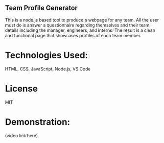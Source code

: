 ## Team Profile Generator
This is a node.js based tool to produce a webpage for any team. All the user must do is 
answer a questionnaire regarding themselves and their team details including the manager,
engineers, and interns. The result is a clean and functional page that showcases
profiles of each team member.

# Technologies Used:
HTML, CSS, JavaScript, Node.js, VS Code

# License
MIT

# Demonstration:
(video link here)
